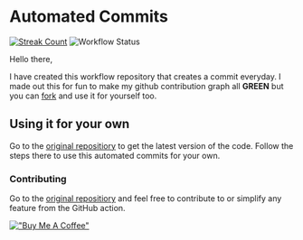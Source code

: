 # Automated Commits 

[![Streak Count](http://api.achyut.com.np/api/streak/1/badge)](https://achyut.com.np)
![Workflow Status](https://github.com/achyutkneupane/automated-commits/actions/workflows/master.yml/badge.svg)

Hello there, 

I have created this workflow repository that creates a commit everyday. I made out this for fun to make my github contribution graph all **GREEN** but you can [fork](https://github.com/achyutkneupane/automated-commits/fork) and use it for yourself too.

## Using it for your own 
Go to the [original repositiory](https://github.com/achyutkneupane/automated-commits) to get the latest version of the code. Follow the steps there to use this automated commits for your own. 

### Contributing 
Go to the [original repositiory](https://github.com/achyutkneupane/automated-commits) and feel free to contribute to or simplify any feature from the GitHub action. 

[!["Buy Me A Coffee"](https://cdn.buymeacoffee.com/assets/img/home-page-v3/bmc-new-logo.png)](https://www.buymeacoffee.com/achyutn)